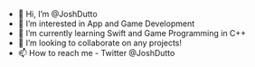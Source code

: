 - 👋 Hi, I’m @JoshDutto
- 👀 I’m interested in App and Game Development
- 🌱 I’m currently learning Swift and Game Programming in C++
- 💞️ I’m looking to collaborate on any projects!
- 📫 How to reach me - Twitter @JoshDutto

<!---
JoshDutto/JoshDutto is a ✨ special ✨ repository because its `README.md` (this file) appears on your GitHub profile.
You can click the Preview link to take a look at your changes.
--->
